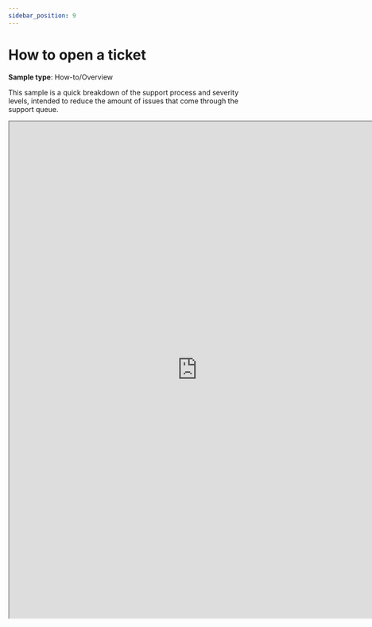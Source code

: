 ```yaml
---
sidebar_position: 9
---
```


# How to open a ticket

**Sample type**: How-to/Overview

This sample is a quick breakdown of the support process and severity levels, intended to reduce the amount of issues that come through the support queue.

<iframe src="https://a69ed096-4228-4a70-a8fb-2e7fcb2392b1.usrfiles.com/ugd/a69ed0_d17eb9f8eec44655a630ed46cc196126.pdf" width="150%" height="1000"></iframe>
